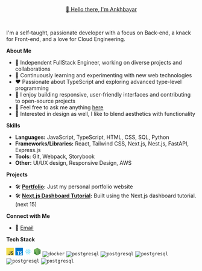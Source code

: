 
<p align="center"><a href="https://anchan-portfolio.netlify.app/">🙋 Hello there, I'm Ankhbayar</a></p>

<br />

I'm a self-taught, passionate developer with a focus on Back-end, a knack for Front-end, and a love for Cloud Engineering.

**About Me**

- 💼 Independent FullStack Engineer, working on diverse projects and collaborations
- 🌱 Continuously learning and experimenting with new web technologies
- ❤️ Passionate about TypeScript and exploring advanced type-level programming
- 🚀 I enjoy building responsive, user-friendly interfaces and contributing to open-source projects
- 💬 Feel free to ask me anything [here](https://github.com/Anhaachan/Anhaachan/issues)
- 🎨 Interested in design as well, I like to blend aesthetics with functionality


**Skills**

- **Languages:** JavaScript, TypeScript, HTML, CSS, SQL, Python
- **Frameworks/Libraries:** React, Tailwind CSS, Next.js, Nest.js, FastAPI, Express.js
- **Tools:** Git, Webpack, Storybook
- **Other:** UI/UX design, Responsive Design, AWS

**Projects**

- 🛠️ **[Portfolio](https://anchan-portfolio.netlify.app):** Just my personal portfolio website
- 🛠️ **[Next.js Dashboard Tutorial](https://nextjs-dashboard-back.vercel.app):** Built using the Next.js dashboard tutorial.(next 15)


**Connect with Me**

- 📧 [Email](mailto:anhaad2434@gmail.com)


**Tech Stack**


<code><img height="20" alt="javascript" src="https://raw.githubusercontent.com/github/explore/80688e429a7d4ef2fca1e82350fe8e3517d3494d/topics/javascript/javascript.png"></code>
<code><img height="20" alt="typescript" src="https://raw.githubusercontent.com/github/explore/80688e429a7d4ef2fca1e82350fe8e3517d3494d/topics/typescript/typescript.png"></code>
<code><img height="20" alt="react" src="https://raw.githubusercontent.com/github/explore/80688e429a7d4ef2fca1e82350fe8e3517d3494d/topics/react/react.png"></code>
<code><img height="20" alt="nodejs" src="https://raw.githubusercontent.com/github/explore/80688e429a7d4ef2fca1e82350fe8e3517d3494d/topics/nodejs/nodejs.png"></code> 
<code><img heigth="20" alt="docker" width="20" alt="docker" src="https://cdn.jsdelivr.net/gh/devicons/devicon@latest/icons/docker/docker-original.svg"/></code>
<code><img heigth="20" alt="postgresql" width="20" alt="docker" src="https://cdn.jsdelivr.net/gh/devicons/devicon@latest/icons/postgresql/postgresql-original.svg"></code>
<code><img heigth="20" alt="postgresql" width="20" alt="aws" src="https://cdn.jsdelivr.net/gh/devicons/devicon@latest/icons/amazonwebservices/amazonwebservices-plain-wordmark.svg"></code>
<code><img heigth="20" alt="postgresql" width="20" alt="fastapi" src="https://cdn.jsdelivr.net/gh/devicons/devicon@latest/icons/fastapi/fastapi-original.svg"></code>
<code><img heigth="20" alt="postgresql" width="20" alt="nestjs" src="https://cdn.jsdelivr.net/gh/devicons/devicon@latest/icons/nestjs/nestjs-original.svg"></code>
<code><img heigth="20" alt="postgresql" width="20" alt="nextjs" src="https://cdn.jsdelivr.net/gh/devicons/devicon@latest/icons/nextjs/nextjs-original.svg"></code>
<!-- <code><img height="20" alt="graphql" src="https://raw.githubusercontent.com/github/explore/5c058a388828bb5fde0bcafd4bc867b5bb3f26f3/topics/graphql/graphql.png"></code> -->
